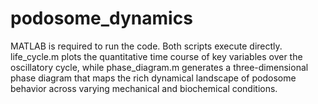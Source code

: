 # podosome_dynamics
MATLAB is required to run the code. Both scripts execute directly. life_cycle.m plots the quantitative time course of key variables over the oscillatory cycle, while phase_diagram.m generates a three-dimensional phase diagram that maps the rich dynamical landscape of podosome behavior across varying mechanical and biochemical conditions.
